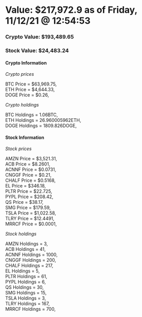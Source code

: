 # Value: $217,972.9 as of Friday, 11/12/21 @ 12:54:53 

### Crypto Value: $193,489.65

### Stock Value: $24,483.24

#### Crypto Information 
*Crypto prices* 

BTC Price = $63,969.75,  
ETH Price = $4,644.33,  
DOGE Price = $0.26,  


*Crypto holdings* 

BTC Holdings = 1.06BTC,  
ETH Holdings = 26.960005962ETH,  
DOGE Holdings = 1809.826DOGE,  


#### Stock Information 

*Stock prices* 

AMZN Price = $3,521.31,  
ACB Price = $8.2601,  
ACNNF Price = $0.0731,  
CNGGF Price = $0.21,  
CHALF Price = $0.5168,  
EL Price = $346.18,  
PLTR Price = $22.725,  
PYPL Price = $208.42,  
QS Price = $38.17,  
SMG Price = $179.59,  
TSLA Price = $1,022.58,  
TLRY Price = $12.4491,  
MRRCF Price = $0.0001,  


*Stock holdings* 

AMZN Holdings = 3,  
ACB Holdings = 41,  
ACNNF Holdings = 1000,  
CNGGF Holdings = 200,  
CHALF Holdings = 217,  
EL Holdings = 5,  
PLTR Holdings = 61,  
PYPL Holdings = 6,  
QS Holdings = 30,  
SMG Holdings = 15,  
TSLA Holdings = 3,  
TLRY Holdings = 167,  
MRRCF Holdings = 700,  


